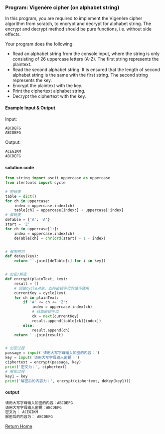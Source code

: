 ﻿
### Program: Vigenère cipher (on alphabet string)

In this program, you are required to implement the Vigenère cipher algorithm from scratch, to encrypt and decrypt for alphabet string. The encrypt and decrypt method should be pure functions, i.e. without side effects.

Your program does the following:

- Read an alphabet string from the console input, where the string is only consisting of 26 uppercase letters (A-Z). The first string represents the plaintext.
- Read the second alphabet string. It is ensured that the length of second alphabet string is the same with the first string. The second string represents the key.
- Encrypt the plaintext with the key.
- Print the ciphertext alphabet string.
- Decrypt the ciphertext with the key.

#### Example Input & Output

Input:

```txt
ABCDEFG
ABCDEFG
```

Output:

```txt
ACEGIKM
ABCDEFG
```
#### solution code
```python
from string import ascii_uppercase as uppercase
from itertools import cycle

# 密码表
table = dict()
for ch in uppercase:
    index = uppercase.index(ch)
    table[ch] = uppercase[index:] + uppercase[:index]
# 解码表
deTable = {'A': 'A'}
start = 'Z'
for ch in uppercase[1:]:
    index = uppercase.index(ch)
    deTable[ch] = chr(ord(start) + 1 - index)


# 解密密钥
def deKey(key):
    return ''.join([deTable[i] for i in key])


# 加密/解密
def encrypt(plainText, key):
    result = []
    # 创建cycle对象，支持密钥字母的循环使用
    currentKey = cycle(key)
    for ch in plainText:
        if 'A' <= ch <= 'Z':
            index = uppercase.index(ch)
            # 获取密钥字母
            ck = next(currentKey)
            result.append(table[ck][index])
        else:
            result.append(ch)
    return ''.join(result)


# 加密过程
passage = input('请用大写字母输入加密的内容：')
key = input('请用大写字母输入密钥：')
ciphertext = encrypt(passage, key)
print('密文为：', ciphertext)
# 解密过程
key1 = key
print('解密后的内容为：', encrypt(ciphertext, deKey(key1)))
```
#### output

```python
请用大写字母输入加密的内容：ABCDEFG
请用大写字母输入密钥：ABCDEFG
密文为： ACEGIKM
解密后的内容为： ABCDEFG
```



[Return Home](https://github.com/timerring/cryptography-codebase)

